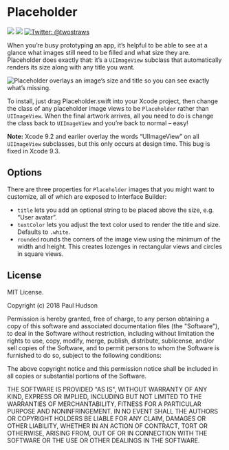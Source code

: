 # Placeholder


<p>
    <img src="https://img.shields.io/badge/iOS-9.0+-blue.svg" />
    <img src="https://img.shields.io/badge/Swift-4.0-brightgreen.svg" />
    <a href="https://twitter.com/twostraws">
        <img src="https://img.shields.io/badge/Contact-@twostraws-lightgrey.svg?style=flat" alt="Twitter: @twostraws" />
    </a>
</p>

When you’re busy prototyping an app, it’s helpful to be able to see at a glance what images still need to be filled and what size they are. Placeholder does exactly that: it’s a `UIImageView` subclass that automatically renders its size along with any title you want.

![Placeholder overlays an image’s size and title so you can see exactly what’s missing.](https://www.hackingwithswift.com/files/placeholder/screenshot.png)

To install, just drag Placeholder.swift into your Xcode project, then change the class of any placeholder image views to be `Placeholder` rather than `UIImageView`. When the final artwork arrives, all you need to do is change the class back to `UIImageView` and you’re back to normal – easy!

**Note:** Xcode 9.2 and earlier overlay the words “UIImageView” on all `UIImageView` subclasses, but this only occurs at design time. This bug is fixed in Xcode 9.3.


## Options

There are three properties for `Placeholder` images that you might want to customize, all of which are exposed to Interface Builder:

- `title` lets you add an optional string to be placed above the size, e.g. “User avatar”.
- `textColor` lets you adjust the text color used to render the title and size. Defaults to `.white`.
- `rounded` rounds the corners of the image view using the minimum of the width and height. This creates lozenges in rectangular views and circles in square views.


## License

MIT License.

Copyright (c) 2018 Paul Hudson

Permission is hereby granted, free of charge, to any person obtaining a copy of this software and associated documentation files (the "Software"), to deal in the Software without restriction, including without limitation the rights to use, copy, modify, merge, publish, distribute, sublicense, and/or sell copies of the Software, and to permit persons to whom the Software is furnished to do so, subject to the following conditions:

The above copyright notice and this permission notice shall be included in all copies or substantial portions of the Software.

THE SOFTWARE IS PROVIDED "AS IS", WITHOUT WARRANTY OF ANY KIND, EXPRESS OR IMPLIED, INCLUDING BUT NOT LIMITED TO THE WARRANTIES OF MERCHANTABILITY, FITNESS FOR A PARTICULAR PURPOSE AND NONINFRINGEMENT. IN NO EVENT SHALL THE AUTHORS OR COPYRIGHT HOLDERS BE LIABLE FOR ANY CLAIM, DAMAGES OR OTHER LIABILITY, WHETHER IN AN ACTION OF CONTRACT, TORT OR OTHERWISE, ARISING FROM, OUT OF OR IN CONNECTION WITH THE SOFTWARE OR THE USE OR OTHER DEALINGS IN THE SOFTWARE.
